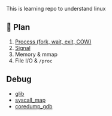 
This is learning repo to understand linux

## 🧭 Plan
1. [Process (fork, wait, exit, COW)](./Process/README.md)
2. [Signal](./signal/README.md)
3. Memory & mmap
4. File I/O & `/proc`

## Debug
* [glib](./debug/glib.md)
* [syscall_map](./debug/syscall.md)  
* [coredump_gdb](./debug/coredump.md)  